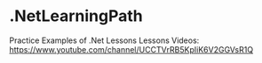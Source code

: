 # .NetLearningPath
Practice Examples of .Net Lessons 
Lessons Videos: https://www.youtube.com/channel/UCCTVrRB5KpIiK6V2GGVsR1Q
